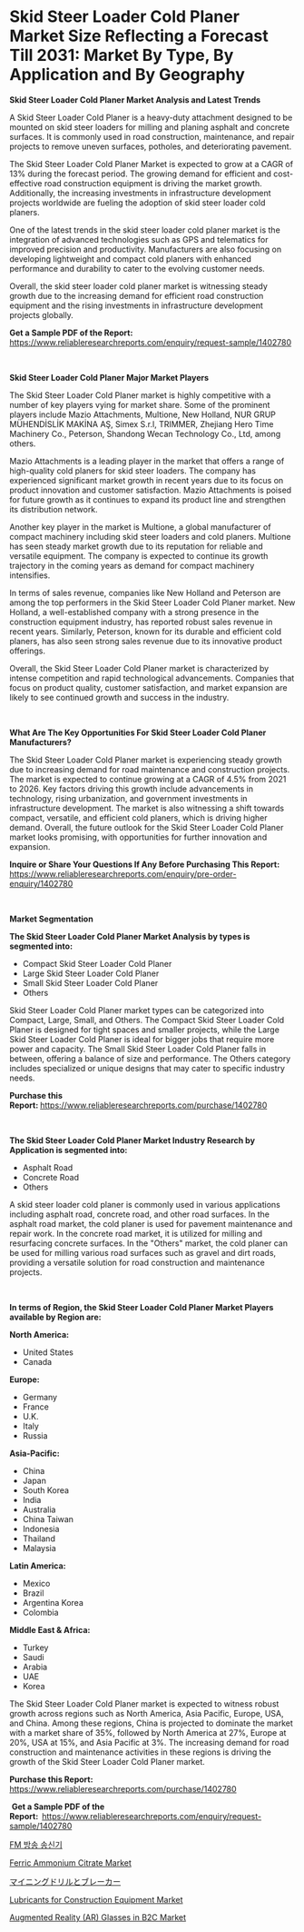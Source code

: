 <p><h1>Skid Steer Loader Cold Planer Market Size Reflecting a Forecast Till 2031: Market By Type, By Application and By Geography</h1></p><p><strong>Skid Steer Loader Cold Planer Market Analysis and Latest Trends</strong></p>
<p><p>A Skid Steer Loader Cold Planer is a heavy-duty attachment designed to be mounted on skid steer loaders for milling and planing asphalt and concrete surfaces. It is commonly used in road construction, maintenance, and repair projects to remove uneven surfaces, potholes, and deteriorating pavement.</p><p>The Skid Steer Loader Cold Planer Market is expected to grow at a CAGR of 13% during the forecast period. The growing demand for efficient and cost-effective road construction equipment is driving the market growth. Additionally, the increasing investments in infrastructure development projects worldwide are fueling the adoption of skid steer loader cold planers.</p><p>One of the latest trends in the skid steer loader cold planer market is the integration of advanced technologies such as GPS and telematics for improved precision and productivity. Manufacturers are also focusing on developing lightweight and compact cold planers with enhanced performance and durability to cater to the evolving customer needs.</p><p>Overall, the skid steer loader cold planer market is witnessing steady growth due to the increasing demand for efficient road construction equipment and the rising investments in infrastructure development projects globally.</p></p>
<p><strong>Get a Sample PDF of the Report:&nbsp;</strong> <a href="https://www.reliableresearchreports.com/enquiry/request-sample/1402780">https://www.reliableresearchreports.com/enquiry/request-sample/1402780</a></p>
<p>&nbsp;</p>
<p><strong>Skid Steer Loader Cold Planer Major Market Players</strong></p>
<p><p>The Skid Steer Loader Cold Planer market is highly competitive with a number of key players vying for market share. Some of the prominent players include Mazio Attachments, Multione, New Holland, NUR GRUP MÜHENDİSLİK MAKİNA AŞ, Simex S.r.l, TRIMMER, Zhejiang Hero Time Machinery Co., Peterson, Shandong Wecan Technology Co., Ltd, among others.</p><p>Mazio Attachments is a leading player in the market that offers a range of high-quality cold planers for skid steer loaders. The company has experienced significant market growth in recent years due to its focus on product innovation and customer satisfaction. Mazio Attachments is poised for future growth as it continues to expand its product line and strengthen its distribution network.</p><p>Another key player in the market is Multione, a global manufacturer of compact machinery including skid steer loaders and cold planers. Multione has seen steady market growth due to its reputation for reliable and versatile equipment. The company is expected to continue its growth trajectory in the coming years as demand for compact machinery intensifies.</p><p>In terms of sales revenue, companies like New Holland and Peterson are among the top performers in the Skid Steer Loader Cold Planer market. New Holland, a well-established company with a strong presence in the construction equipment industry, has reported robust sales revenue in recent years. Similarly, Peterson, known for its durable and efficient cold planers, has also seen strong sales revenue due to its innovative product offerings.</p><p>Overall, the Skid Steer Loader Cold Planer market is characterized by intense competition and rapid technological advancements. Companies that focus on product quality, customer satisfaction, and market expansion are likely to see continued growth and success in the industry.</p></p>
<p>&nbsp;</p>
<p><strong>What Are The Key Opportunities For Skid Steer Loader Cold Planer Manufacturers?</strong></p>
<p><p>The Skid Steer Loader Cold Planer market is experiencing steady growth due to increasing demand for road maintenance and construction projects. The market is expected to continue growing at a CAGR of 4.5% from 2021 to 2026. Key factors driving this growth include advancements in technology, rising urbanization, and government investments in infrastructure development. The market is also witnessing a shift towards compact, versatile, and efficient cold planers, which is driving higher demand. Overall, the future outlook for the Skid Steer Loader Cold Planer market looks promising, with opportunities for further innovation and expansion.</p></p>
<p><strong>Inquire or Share Your Questions If Any Before Purchasing This Report:</strong> <a href="https://www.reliableresearchreports.com/enquiry/pre-order-enquiry/1402780">https://www.reliableresearchreports.com/enquiry/pre-order-enquiry/1402780</a></p>
<p>&nbsp;</p>
<p><strong>Market Segmentation</strong></p>
<p><strong>The Skid Steer Loader Cold Planer Market Analysis by types is segmented into:</strong></p>
<p><ul><li>Compact Skid Steer Loader Cold Planer</li><li>Large Skid Steer Loader Cold Planer</li><li>Small Skid Steer Loader Cold Planer</li><li>Others</li></ul></p>
<p><p>Skid Steer Loader Cold Planer market types can be categorized into Compact, Large, Small, and Others. The Compact Skid Steer Loader Cold Planer is designed for tight spaces and smaller projects, while the Large Skid Steer Loader Cold Planer is ideal for bigger jobs that require more power and capacity. The Small Skid Steer Loader Cold Planer falls in between, offering a balance of size and performance. The Others category includes specialized or unique designs that may cater to specific industry needs.</p></p>
<p><strong>Purchase this Report:&nbsp;</strong><a href="https://www.reliableresearchreports.com/purchase/1402780">https://www.reliableresearchreports.com/purchase/1402780</a></p>
<p>&nbsp;</p>
<p><strong>The Skid Steer Loader Cold Planer Market Industry Research by Application is segmented into:</strong></p>
<p><ul><li>Asphalt Road</li><li>Concrete Road</li><li>Others</li></ul></p>
<p><p>A skid steer loader cold planer is commonly used in various applications including asphalt road, concrete road, and other road surfaces. In the asphalt road market, the cold planer is used for pavement maintenance and repair work. In the concrete road market, it is utilized for milling and resurfacing concrete surfaces. In the "Others" market, the cold planer can be used for milling various road surfaces such as gravel and dirt roads, providing a versatile solution for road construction and maintenance projects.</p></p>
<p>&nbsp;</p>
<p><strong>In terms of Region, the Skid Steer Loader Cold Planer Market Players available by Region are:</strong></p>
<p>
    <p> <strong> North America: </strong>
        <ul>
            <li>United States</li>
            <li>Canada</li>
        </ul>
        </p> 
    <p> <strong> Europe: </strong>
        <ul>
            <li>Germany</li>
            <li>France</li>
            <li>U.K.</li>
            <li>Italy</li>
            <li>Russia</li>
        </ul>
        </p> 
    <p> <strong> Asia-Pacific: </strong>
        <ul>
            <li>China</li>
            <li>Japan</li>
            <li>South Korea</li>
            <li>India</li>
            <li>Australia</li>
            <li>China Taiwan</li>
            <li>Indonesia</li>
            <li>Thailand</li>
            <li>Malaysia</li>
        </ul>
        </p> 
    <p> <strong> Latin America: </strong>
        <ul>
            <li>Mexico</li>
            <li>Brazil</li>
            <li>Argentina Korea</li>
            <li>Colombia</li>
        </ul>
        </p> 
    <p> <strong> Middle East & Africa: </strong>
        <ul>
            <li>Turkey</li>
            <li>Saudi</li>
            <li>Arabia</li>
            <li>UAE</li>
            <li>Korea</li>
        </ul>
    </p>
    </p>
<p><p>The Skid Steer Loader Cold Planer market is expected to witness robust growth across regions such as North America, Asia Pacific, Europe, USA, and China. Among these regions, China is projected to dominate the market with a market share of 35%, followed by North America at 27%, Europe at 20%, USA at 15%, and Asia Pacific at 3%. The increasing demand for road construction and maintenance activities in these regions is driving the growth of the Skid Steer Loader Cold Planer market.</p></p>
<p><strong>Purchase this Report: </strong><a href="https://www.reliableresearchreports.com/purchase/1402780">https://www.reliableresearchreports.com/purchase/1402780</a></p>
<p>&nbsp;<strong>Get a Sample PDF of the Report:&nbsp;&nbsp;</strong><a href="https://www.reliableresearchreports.com/enquiry/request-sample/1402780">https://www.reliableresearchreports.com/enquiry/request-sample/1402780</a></p>
<p><strong></strong></p>
<p><p><a href="https://medium.com/@oliverterry66787/fm-%EB%B0%A9%EC%86%A1-%EC%86%A1%EC%8B%A0%EA%B8%B0-%EC%8B%9C%EC%9E%A5-%EC%8B%9C%EC%9E%A5-%EC%A0%90%EC%9C%A0%EC%9C%A8-%EC%8B%9C%EC%9E%A5-%ED%8A%B8%EB%A0%8C%EB%93%9C-%EB%B0%8F-%EB%AF%B8%EB%9E%98-%EC%84%B1%EC%9E%A5-%ED%83%90%EC%83%89-4ecb983b03f3">FM 방송 송신기</a></p><p><a href="https://view.publitas.com/reportprime-1/ferric-ammonium-citrate-market-research-report-provides-thorough-industry-overview-which-offers-an-in-depth-analysis-of-product-trends-and-new-market-divisions/">Ferric Ammonium Citrate Market</a></p><p><a href="https://medium.com/@saboleigh8/%E3%83%9E%E3%82%A4%E3%83%8B%E3%83%B3%E3%82%B0%E3%83%89%E3%83%AA%E3%83%AB%E3%81%A8%E3%83%96%E3%83%AC%E3%83%BC%E3%82%AB%E3%83%BC%E3%81%AE%E5%B8%82%E5%A0%B4-%E5%B8%82%E5%A0%B4%E3%82%B7%E3%82%A7%E3%82%A2-%E5%B8%82%E5%A0%B4%E5%8B%95%E5%90%91-%E5%B0%86%E6%9D%A5%E3%81%AE%E6%88%90%E9%95%B7%E3%82%92%E6%8E%A2%E3%82%8B-d1c299b9d873">マイニングドリルとブレーカー</a></p><p><a href="https://github.com/joannagoyvaerts/Market-Research-Report-List-1/blob/main/lubricants-for-construction-equipment-market.md">Lubricants for Construction Equipment Market</a></p><p><a href="https://pretty-mail-caf.notion.site/Augmented-Reality-AR-Glasses-in-B2C-Market-Analysis-and-Market-Size-Global-Industry-Overview-Mar-c3b6deeb54b84c96b092d88bbc44a4b8">Augmented Reality (AR) Glasses in B2C Market</a></p></p>